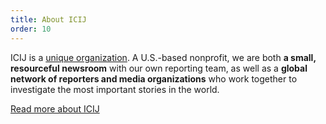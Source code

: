 ```yaml
---
title: About ICIJ
order: 10
---
```


ICIJ is a [unique organization](https://www.icij.org/about/icijs-story/).
A U.S.-based nonprofit, we are both **a small, resourceful newsroom** with our
own reporting team, as well as a **global network of reporters and media
organizations** who work together to investigate the most important stories in the world.

<a class="btn btn-primary text-white text-uppercase font-weight-bold" target="_blank" href="https://www.icij.org/about/">
  Read more about ICIJ
</a>
